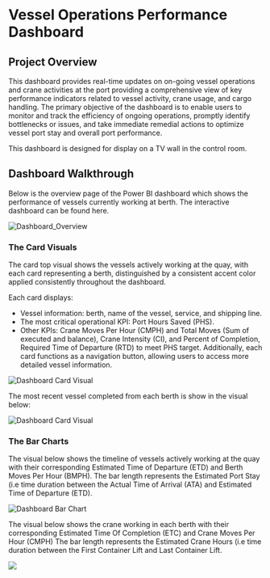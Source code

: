 # Vessel Operations Performance Dashboard
## Project Overview
This dashboard provides real-time updates on on-going vessel operations and crane activities at the port providing a comprehensive view of key performance indicators related to vessel activity, crane usage, and cargo handling. The primary objective of the dashboard is to enable users to monitor and track the efficiency of ongoing operations, promptly identify bottlenecks or issues, and take immediate remedial actions to optimize vessel port stay and overall port performance.

This dashboard is designed for display on a TV wall in the control room.

## Dashboard Walkthrough
Below is the overview page of the Power BI dashboard which shows the performance of vessels currently working at berth. 
The interactive dashboard can be found here.

![Dashboard_Overview](https://github.com/dmokafor/Vessel_Operations_Performance_Dashboard/blob/main/Screenshots/Vessel_Operations_Performance_Dashboard.png) 
### The Card Visuals
The card top visual shows the vessels actively working at the quay, with each card representing a berth, distinguished by a consistent accent color applied consistently throughout the dashboard.

Each card displays:
- Vessel information: berth, name of the vessel, service, and shipping line.
- The most critical operational KPI: Port Hours Saved (PHS).
- Other KPIs: Crane Moves Per Hour (CMPH) and Total Moves (Sum of executed and balance), Crane Intensity (CI), and Percent of Completion, Required Time of Departure (RTD) to meet PHS target.
Additionally, each card functions as a navigation button, allowing users to access more detailed vessel information.
<p align="left"><img src="https://github.com/dmokafor/Vessel_Operations_Performance_Dashboard/blob/main/Screenshots/Dashboard_Card_Visual.png" alt="Dashboard Card Visual"></p>

The most recent vessel completed from each berth is show in the visual below:
<p align="left"><img src="https://github.com/dmokafor/Vessel_Operations_Performance_Dashboard/blob/main/Screenshots/Dashboard_Card_Visual_2.png" alt="Dashboard Card Visual"></p>

### The Bar Charts
The visual below shows the timeline of vessels actively working at the quay with their corresponding Estimated Time of Departure (ETD) and Berth Moves Per Hour (BMPH).
The bar length represents the Estimated Port Stay (i.e time duration between the Actual Time of Arrival (ATA) and Estimated Time of Departure (ETD).
<p align="left"><img src="https://github.com/dmokafor/Vessel_Operations_Performance_Dashboard/blob/main/Screenshots/Dashboard_Bar_Chart.png" alt="Dashboard Bar Chart"></p>

The visual below shows the crane working in each berth with their corresponding Estimated Time Of Completion (ETC) and Crane Moves Per Hour (CMPH)
The bar length represents the Estimated Crane Hours (i.e time duration between the First Container Lift and Last Container Lift.
<p align="left"><img src="https://github.com/dmokafor/Vessel_Operations_Performance_Dashboard/blob/main/Screenshots/Dashboard_Bar_Chart_2.png"></p>
